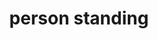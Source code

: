 ---
layout: smileys&emotion
title: person standing
emoji: person_standing
permalink: 🧍.html
image: assets/img/3moji/person_standing.png
---